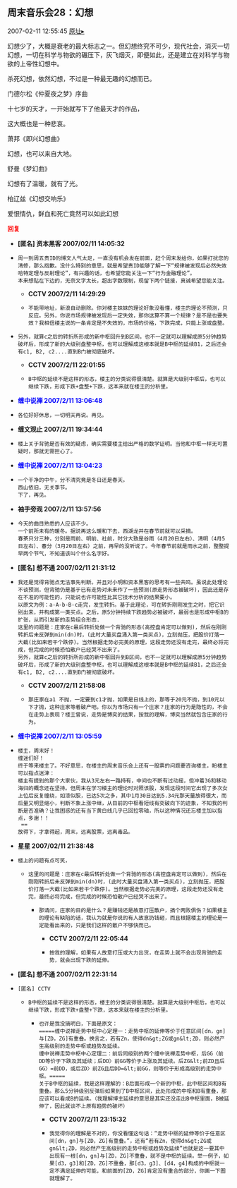## 周末音乐会28：幻想
2007-02-11 12:55:45
[原址▸](http://www.fxgan.com/chan_time/2007_01_06/459.htm)



 


 幻想少了，大概是衰老的最大标志之一。但幻想终究不可少，现代社会，消灭一切幻想，一切在科学与物欲的碾压下，灰飞烟灭，即便如此，还是建立在对科学与物欲的上帝性幻想中。


 


 杀死幻想，依然幻想，不过是一种最无趣的幻想而已。


 


 


 门德尔松《仲夏夜之梦》序曲


 


 十七岁的天才，一开始就写下了他最天才的作品，


 这大概也是一种悲哀。


 


 


 萧邦《即兴幻想曲》


 


 幻想，也可以来自大地。


 


 


 舒曼《梦幻曲》


 


 幻想有了温暖，就有了光。


 


 


 柏辽兹《幻想交响乐》


 


 爱恨情仇，鲜血和死亡竟然可以如此幻想


 


 





<font color='red'>**回复**</font>


- **[匿名] 资本黑客  2007/02/11 14:05:32**
- ```
  周一到周五贵ID的博文人气太足，一直没有机会发在前面，赶个周末发给你，如果打扰您的清修，那么抱歉。没什么特别的意思，就是希望贵ID能够了解一下“规律被发现后必然失效 哈特定理与反射理论”，有兴趣的话，也希望您能关注一下“行为金融理论”。
  本来想贴在下边的，无奈文字太长，超出字数限制，现留下两个链接，真诚希望您能关注。
  ```
   - **CCTV 2007/2/11 14:29:29**
   - ```
     不能带地址，新浪自动删除。你对楼主妹妹的理论好象没看懂，楼主的理论不预测，只反应。另外，你说市场规律被发现后一定失效，那你这算不算一个规律？是不是也要失效？我相信楼主说的一条肯定是不失效的，市场的价格，下跌完成，只能上涨或盘整。
     ```
- ```
  另外，就算c之后的转折所形成的新中枢回升到B区间，也不一定就可以理解成原5分钟趋势破坏后，形成了新的大级别盘整中枢，也可以理解成这根本就是B中枢的延续B1，之后还会有c1, B2, c2....直到B门被彻底破坏。 
  ```
   - **CCTV 2007/2/11 22:01:55**
   - ```
     B中枢的延续不是这样的形态，楼主的分类说得很清楚。就算是大级别中枢后，也可以继续下跌，形成下跌+盘整+下跌，这本来就在楼主的分析里。
     ```
- **<font color='blue'>缠中说禅 2007/2/11 13:06:48</font>**
- ```
  各位好好休息，一切明天再说。再见。
  ```
- **缠文观止 2007/2/11 19:34:44**
- ```
  楼上关于背驰是否有效的疑虑，确实需要楼主给出严格的数学证明。当他和中枢一样无可置疑时，那就无需担心了。
  ```
- **<font color='blue'>缠中说禅 2007/2/11 13:04:23</font>**
- ```
  一个干净的中午，分不清究竟是冬日还是春天。
  西山依旧，无关季节。
  下了，再见。
  ```
- **袖手旁观 2007/2/11 13:57:56**
- ```
  今天的曲目熟悉的人应该不少。
  一个前所未有的暖冬。据说再这么暖和下去，西湖龙井在春节前就可以采摘。
  春茶只分三种，分别是雨前、明前、社前，时分大致是谷雨（4月20日左右）、清明（4月5日左右）、春分（3月20日左右）之前，再早的没听说了。今年春节前就是雨水之前，整整提早两个节气，不知道该叫个什么名字好。
  ```
- **[匿名] 想不通  2007/02/11 21:31:12**
- ```
  我还是觉得背驰点无法事先判断。并且对小明和资本黑客的思考有一些共鸣。虽说此处理论不谈预测，但背驰仍是基于已有走势对未来作了一些预测(原走势形态被破坏)，因此还是存在不准的可能性的，只能说也许可能性比其它技术分析的结果要小。
  以原文为例：a-A-b-B-c走完，发生转折。基于此理论，可在转折刚刚发生之时，把它识别出来，并构成第一类买点。之后，原5分钟持续下跌趋势必被破坏，最弱也是形成中枢B的扩张，从而引发新的走势组合形态.
  这里的问题是：庄家在c最后转折处做一个背驰的形态(高控盘肯定可以做到)，然后在刚刚转折后未反弹到min(dn)时，(此时大量买盘涌入第一类买点)，立刻抛压，把股价打落一大截(比如来若干个跌停)。当然根据走势必完美的原理，这段走势还没有走完，最终必将完成，但完成的时候恐怕散户已经哭不出来了。
  另外，就算c之后的转折所形成的新中枢回升到B区间，也不一定就可以理解成原5分钟趋势破坏后，形成了新的大级别盘整中枢，也可以理解成这根本就是B中枢的延续B1，之后还会有c1, B2, c2....直到B门被彻底破坏。 
  ```
   - **CCTV 2007/2/11 21:58:08**
   - ```
     那庄家在a1 不抛，一定要到c1才抛，如果是日线上的，那等于20元不抛，到10元以下才抛，这种庄家等着破产吧。你以为市场只有一个庄家？庄家的行为是隐性的，不会在走势上表现？楼主曾说，走势是博奕的结果，按我的理解，博奕当然就包含庄家的行为。
     ```
- **<font color='blue'>缠中说禅 2007/2/11 13:05:59</font>**
- ```
  楼主，周末好！
  缠迷们好！
  终于等来楼主了。不好意思，在楼主的周末音乐会上还有一股票的问题要咨询楼主，盼楼主可以指点迷津：
  楼主有提到的那个大家伙，我从3元左右一路持有，中间也不断有过动摇，但冲着3G和移动海归的概念还在坚持。但周末在学习楼主的理论时对照该股，发现这段时间它出现了多次女上位后反复缠绕，如漆似胶，已达5次之多，其中1月30日达到5.34元那天量放得很大，而后量又明显缩小，判断不象上涨中继，从目前的中枢看短线有突破向下的迹象，不知我的判断是否准确？让我困惑的还有当下黄白线几乎已回拉零轴，所以这种情况还忘楼主加以指点，多谢！！
   ==
  放得下，才拿得起，周末，远离股票，远离毒品。
  ```
- **星星  2007/02/11 21:38:48**
- ```
  楼上的问题有点可笑，
  ```
   - ```
     这里的问题是：庄家在c最后转折处做一个背驰的形态(高控盘肯定可以做到)，然后在刚刚转折后未反弹到min(dn)时，(此时大量买盘涌入第一类买点)，立刻抛压，把股价打落一大截(比如来若干个跌停)。当然根据走势必完美的原理，这段走势还没有走完，最终必将完成，但完成的时候恐怕散户已经哭不出来了。
     ```
      - ```
        那请问，庄家的目的是什么？是赚钱还是故意打压散户，搞个两败俱伤？如果楼主的理论有缺陷的话，我认为就是你说的有人故意扔钱砸，而且根据楼主的理论是一定能看出来的，只是我们这样的散户不够快而已。 
        ```
         - **CCTV 2007/2/11 22:05:44**
         - ```
           按我的理解，如果有人故意打压或大力出货，在走势上就不会出现背驰的走势，就会出现下跌的延伸。
           ```
- **[匿名] 想不通  2007/02/11 22:31:14**
- ```
  [匿名] CCTV 
  ```
   - ```
     B中枢的延续不是这样的形态，楼主的分类说得很清楚。就算是大级别中枢后，也可以继续下跌，形成下跌+盘整+下跌，这本来就在楼主的分析里。 
     ```
      - ```
        也许是我没搞明白，下面是原文：
        =====缠中说禅走势中枢中心定理一：走势中枢的延伸等价于任意区间[dn，gn]与[ZD，ZG]有重叠。换言之，若有Zn，使得dn&gt;ZG或gn&lt;ZD，则必然产生高级别的走势中枢或趋势及延续。
        缠中说禅走势中枢中心定理二：前后同级别的两个缠中说禅走势中枢，后GG〈前DD等价于下跌及其延续；后DD〉前GG等价于上涨及其延续。后ZG&lt;前ZD且后GG〉=前DD，或后ZD〉前ZG且后DD=&lt;前GG，则等价于形成高级别的走势中枢。=====
        关于B中枢的延续，我是这样理解的：B后面形成一个新的中枢，此中枢区间和B有重叠。那么5分钟级别反弹后如果到了B中枢区间，此处形成的中枢和B有重叠，那应该可以看成B的延续。（我理解博主延续的意思是其实还没走出B中枢里面，B被延伸了，因此就谈不上原有趋势的破坏）
        ```
         - **CCTV 2007/2/11 23:15:32**
         - ```
           我觉得你的理解是不对的，你没看懂这句话：“走势中枢的延伸等价于任意区间[dn，gn]与[ZD，ZG]有重叠。”，还有“若有Zn，使得dn&gt;ZG或gn&lt;ZD，则必然产生高级别的走势中枢或趋势及延续”也就是这一要其中出现有一根[dn，gn]与[ZD，ZG]不重叠，就不是中枢的延续。举一例子，如果[d3，g3]和[ZD，ZG]不重叠，那[d3，g3]、[d4，g4]构成的中枢就一定不满足延伸的可能，和前面的[ZD，ZG]肯定没有重合的部分，你画一下图就理解了。
           ```
